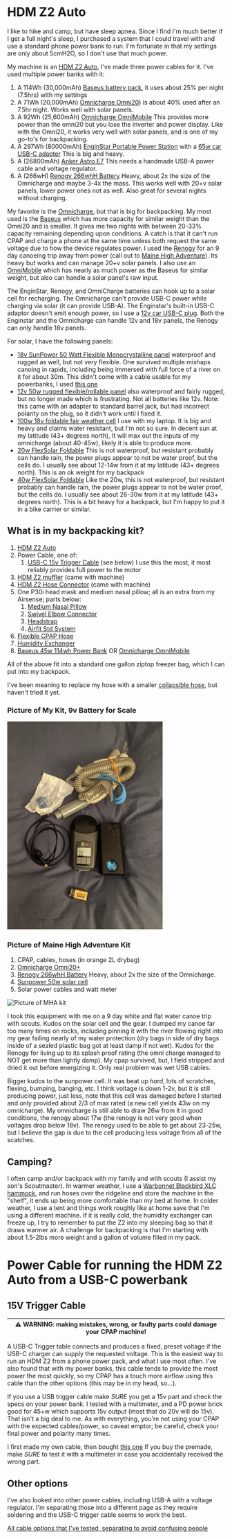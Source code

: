 # HDM Z2 Auto

I like to hike and camp, but have sleep apnea. Since I find I'm much better if I get a full night's sleep, I purchased a system that I could travel with and use a standard phone power bank to run. I'm fortunate in that my settings are only about 5cmH2O, so I don't use that much power.

My machine is an [HDM Z2 Auto](https://breas.us/products/cpaps-for-travel/z2-auto/),
I've made three power cables for it. I've used multiple power banks with it:
1. A 114Wh (30,000mAh) [Baseus battery pack](https://www.amazon.com/gp/product/B08JV4W4NY), it uses about 25% per night (7.5hrs) with my settings
1. A 71Wh (20,000mAh) [Omnicharge Omni20](https://www.omnicharge.co/products/omni-20/)) is about 40% used after an 7.5hr night. Works well with solar panels.
1. A 92Wh (25,600mAh) [Omnicharge OmniMobile](https://www.amazon.com/gp/product/B07SR337PP) This provides more power than the omni20 but you lose the inverter and power display. Like with the Omni20, it works very well with solar panels, and is one of my go-to's for backpacking.
1. A 297Wh (80000mAh) [EnginStar Portable Power Station](https://www.amazon.com/gp/product/B07WQN41V9) with a [65w car USB-C adapter](https://www.amazon.com/gp/product/B08QZ7RTSW) This is big and heavy.
1. A (26800mAh) [Anker Astro E7](https://www.anker.com/ca/products/variant/astro-e7-26800mah-portable-charger/A1210012) This needs a handmade USB-A power cable and voltage regulator.
1. A (266wH) [Renogy 266whH Battery](https://www.amazon.com/gp/product/B0791WDZTW) Heavy, about 2x the size of the Omnicharge and maybe 3-4x the mass. This works well with 20+v solar panels, lower power ones not as well. Also great for several nights without charging.

My favorite is the [Omnicharge](https://www.omnicharge.co/products/omni-20/), but that is big for backpacking. My most used is the [Baseus](https://www.amazon.com/gp/product/B08JV4W4NY) which has more capacity for similar weight than the Omni20 and is smaller. It gives me two nights with between 20-33% capacity remaining depending upon conditions. A catch is that it can't run CPAP and charge a phone at the same time unless both request the same voltage due to how the device regulates power. I used the [Renogy](https://www.amazon.com/gp/product/B0791WDZTW)  for an 9 day canoeing trip away from power (call out to [Maine High Adventure](https://www.mainehighadventure.org/)). Its heavy but works and can manage 20+v solar panels. I also use an [OmniMobile](https://www.amazon.com/gp/product/B07SR337PP) which has nearly as much power as the Baseus for similar weight, but also can handle a solar panel's raw input.

The EnginStar, Renogy, and OmniCharge batteries can hook up to a solar cell for recharging. The Omnicharge can't provide USB-C power while charging via solar (it can provide USB-A). The Enginstar's built-in USB-C adaptor doesn't emit enough power, so I use a [12v car USB-C plug](https://www.amazon.com/gp/product/B08QZ7RTSW). Both the Enginstar and the Omnicharge can handle 12v and 18v panels, the Renogy can only handle 18v panels.


For solar, I have the following panels:
* [18v SunPower 50 Watt Flexible Monocrystalline panel](https://www.amazon.com/gp/product/B07C34GHGV) waterproof and rugged as well, but not very flexible. One survived multiple mishaps canoing in rapids, including being immersed with full force of a river on it for about 30m. This didn't come with a cable usable for my powerbanks, I used [this one](https://www.amazon.com/gp/product/B09HT2DX2G) 
* [12v 50w rugged flexible/rollable panel](https://www.amazon.com/gp/product/B09154L69K) also waterproof and fairly rugged, but no longer made which is frustrating. Not all batteries like 12v. Note: this came with an adapter to standard barrel jack, but had incorrect polarity on the plug, so it didn't work until I fixed it. 
* [100w 18v foldable fair weather cell](https://www.amazon.com/gp/product/B075YRKVMH) I use with my laptop. It is big and heavy and claims water resistant, but I'm not so sure. In decent sun at my latitude (43+ degrees north), It will max out the inputs of my omnicharge (about 40-45w), likely it is able to produce more.
* [20w FlexSolar Foldable](https://www.amazon.com/gp/product/B09H6HN658) This is not waterproof, but resistant probably can handle rain, the power plugs appear to not be water proof, but the cells do. I usually see about 12-14w from it at my latitude (43+ degrees north). This is an ok weight for my backpack
* [40w FlexSolar Foldable](https://www.amazon.com/gp/product/B09H6GGK55) Like the 20w, this is not waterproof, but resistant probably can handle rain, the power plugs appear to not be water proof, but the cells do. I usually see about 26-30w from it at my latitude (43+ degrees north). This is a bit heavy for a backpack, but I'm happy to put it in a bike carrier or similar.


## What is in my backpacking kit?

1. [HDM Z2 Auto](https://breas.us/products/cpaps-for-travel/z2-auto/)
1. Power Cable, one of:
   1. [USB-C 15v Trigger Cable](https://www.amazon.com/gp/product/B08NTTK8S9) (see below) I use this the most, it most reliably provides full power to the motor
1. [HDM Z2 muffler](https://www.cpapxchange.com/q-lite-in-line-cpap-bipap-muffler-kit.html) (came with machine)
1. [HDM Z2 Hose Connector](https://www.amazon.com/Replacement-Custom-Adapter-Design-Medical/dp/B07G4HKHX1) (came with machine)
1. One P30i head mask and medium nasal pillow; all is an extra from my Airsense; parts below:
   1. [Medium Nasal Pillow](https://www.amazon.com/gp/product/B07R6B17QS)
   1. [Swivel Elbow Connector](https://www.amazon.com/gp/product/B08H564YLP)
   1. [Headstrap](https://www.amazon.com/gp/product/B07P5HPCLR)
   1. [Airfit Std System](https://www.amazon.com/gp/product/B07P5FYYL3)
1. [Flexible CPAP Hose](https://www.amazon.com/Premium-Universal-CPAP-Tubing-Hose/dp/B01N4RGZ80)
1. [Humidity Exchanger](https://www.amazon.com/gp/product/B07PMNMTTC)
1. [Baseus 45w 114wh Power Bank](https://www.amazon.com/gp/product/B08JV4W4NY) OR [Omnicharge OmniMobile](https://www.amazon.com/gp/product/B07SR337PP)

All of the above fit into a standard one gallon ziptop freezer bag, which I can put into my backpack.

I've been meaning to replace my hose with a smaller [collapsible hose](https://www.amazon.com/INNOTECH-4332594073-TravelHose-Collapsible-CPAP/dp/B01B5DHJ5O), but haven't tried it yet.

### Picture of My Kit, 9v Battery for Scale
![Picture of my kit](images/cpap-image.png "Picture of my kit, 9v battery is for scale")

### Picture of Maine High Adventure Kit
1. CPAP, cables, hoses (in orange 2L drybag)
1. [Omnicharge Omni20+](https://www.omnicharge.co/products/omni-20/)
1. [Renogy 266whH Battery](https://www.amazon.com/gp/product/B0791WDZTW) Heavy, about 2x the size of the Omnicharge.
1. [Sunpower 50w solar cell](https://www.amazon.com/gp/product/B07C34GHGV)
1. Solar power cables and watt meter


![Picture of MHA kit](images/mha-cpap-solar-kit.jpg "Picture of my MHA kit, penny is for scale")

I took this equipment with me on a 9 day white and flat water canoe trip with scouts. Kudos on the solar cell and the gear. I dumped my canoe far too many times on rocks, including pinning it with the river flowing right into my gear failing nearly of my water protection (dry bags in side of dry bags inside of a sealed plastic bag got at least damp if not wet). Kudos for the Renogy for living up to its splash proof rating (the omni charge managed to NOT get more than lightly damp). My cpap survived, but, I field stripped and dried it out before energizing it. Only real problem was wet USB cables.

Bigger kudos to the sunpower cell. It was beat up *hard*, lots of scratches, flexing, bumping, banging, etc. I think voltage is down 1-2v, but it is still producing power, just less, note that this cell was damaged before I started and only provided about 2/3 of max rated (a new cell yields 43w on my omnicharge).  My omnicharge is still able to draw 26w from it in good conditions, the renogy about 17w (the renogy is not very good when voltages drop below 18v). The renogy used to be able to get about 23-25w, but I believe the gap is due to the cell producing less voltage from all of the scatches.


## Camping?

I often camp and/or backpack with my family and with scouts (I assist my son's Scoutmaster). In warmer weather, I use a [Warbonnet Blackbird XLC hammock](https://www.warbonnetoutdoors.com/product/blackbird-xlc/), and run hoses over the ridgeline and store the machine in the "shelf", it ends up being more comfortable than my bed at home. In colder weather, I use a tent and things work roughly like at home save that I'm using a different machine. If it is really cold, the humidity exchanger can freeze up, I try to remember to put the Z2 into my sleeping bag so that it draws warmer air. A challenge for backpacking is that I'm starting with about 1.5-2lbs more weight and a gallon of volume filled in my pack.

# Power Cable for running the HDM Z2 Auto from a USB-C powerbank

## 15V Trigger Cable

| :warning: WARNING: making mistakes, wrong, or faulty parts could damage your CPAP machine! |
| --- |

A USB-C Trigger table connects and produces a fixed, preset voltage if the USB-C charger can supply the requested voltage. This is the easiest way to run an HDM Z2 from a phone power pack, and what I use most often. I've also found that with my power banks, this cable tends to provide the most power the most quickly, so my CPAP has a touch more airflow using this cable than the other options (this may be in my head, so...).

If you use a USB trigger cable make *_SURE_* you get a 15v part and check the specs on your power bank. I tested with a multimeter, and a PD power brick good for 45+w which supports 15v output (most that do 20v will do 15v).  That isn't a big deal to me. As with everything, you're not using your CPAP with the expected cables/power, so caveat emptor; be careful, check your final power and polarity many times.

I first made my own cable, then bought [this one](https://www.amazon.com/gp/product/B08NTTK8S9) If you buy the premade, make _SURE_ to test it with a multimeter in case you accidentally received the wrong part.


## Other options

I've also looked into other power cables, including USB-A with a voltage regulator. I'm separating those into a different page as they require soldering and the USB-C trigger cable seems to work the best.

[All cable options that I've tested, separating to avoid confusing people](alternate_cables.md)

